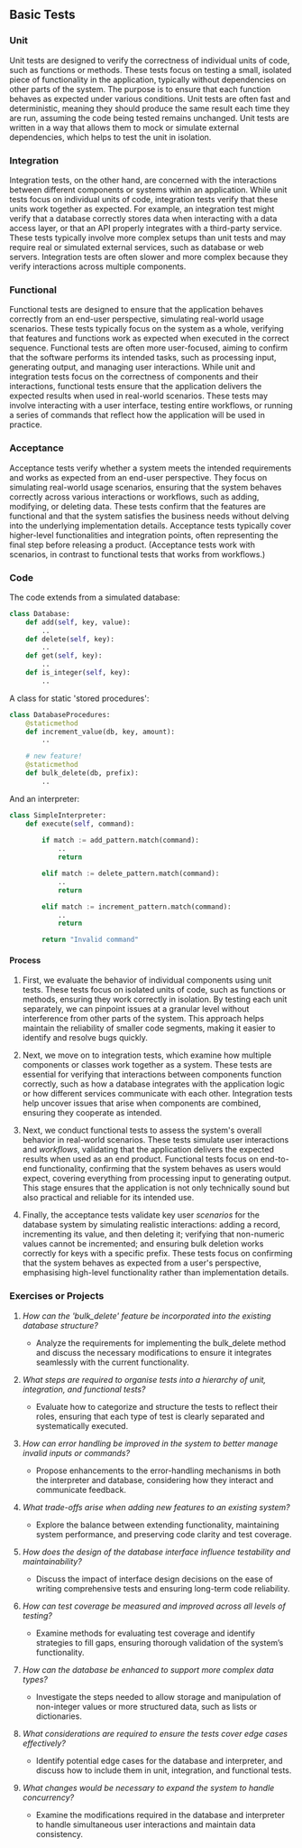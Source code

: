 ## Basic Tests

### Unit

Unit tests are designed to verify the correctness of individual units of code, such as
functions or methods. These tests focus on testing a small, isolated piece of functionality
in the application, typically without dependencies on other parts of the system. The purpose
is to ensure that each function behaves as expected under various conditions. Unit tests
are often fast and deterministic, meaning they should produce the same result each time
they are run, assuming the code being tested remains unchanged. Unit tests are written in
a way that allows them to mock or simulate external dependencies, which helps to test the
unit in isolation.

### Integration

Integration tests, on the other hand, are concerned with the interactions between different
components or systems within an application. While unit tests focus on individual units of code,
integration tests verify that these units work together as expected. For example, an integration
test might verify that a database correctly stores data when interacting with a data access layer,
or that an API properly integrates with a third-party service. These tests typically involve more
complex setups than unit tests and may require real or simulated external services, such as database
or web servers. Integration tests are often slower and more complex because they verify interactions
across multiple components.

### Functional

Functional tests are designed to ensure that the application behaves correctly from an end-user
perspective, simulating real-world usage scenarios. These tests typically focus on the system as
a whole, verifying that features and functions work as expected when executed in the correct sequence.
Functional tests are often more user-focused, aiming to confirm that the software performs its
intended tasks, such as processing input, generating output, and managing user interactions.
While unit and integration tests focus on the correctness of components and their interactions,
functional tests ensure that the application delivers the expected results when used in real-world
scenarios. These tests may involve interacting with a user interface, testing entire workflows,
or running a series of commands that reflect how the application will be used in practice.

### Acceptance

Acceptance tests verify whether a system meets the intended requirements and works as expected
from an end-user perspective. They focus on simulating real-world usage scenarios, ensuring that
the system behaves correctly across various interactions or workflows, such as adding, modifying,
or deleting data. These tests confirm that the features are functional and that the system satisfies
the business needs without delving into the underlying implementation details. Acceptance tests
typically cover higher-level functionalities and integration points, often representing the final
step before releasing a product. (Acceptance tests work with scenarios, in contrast to functional
tests that works from workflows.)

### Code

The code extends from a simulated database:

```python
class Database:
    def add(self, key, value):
        ..
    def delete(self, key):
        ..
    def get(self, key):
        ..
    def is_integer(self, key):
        ..
```

A class for static 'stored procedures':

```python
class DatabaseProcedures:
    @staticmethod
    def increment_value(db, key, amount):
        ..

    # new feature!
    @staticmethod
    def bulk_delete(db, prefix):
        ..
```


And an interpreter:

```python
class SimpleInterpreter:
    def execute(self, command):
        
        if match := add_pattern.match(command):
            ..
            return

        elif match := delete_pattern.match(command):
            ..
            return

        elif match := increment_pattern.match(command):
            ..
            return

        return "Invalid command"
```

#### Process

1. First, we evaluate the behavior of individual components using unit tests. These tests focus
on isolated units of code, such as functions or methods, ensuring they work correctly in
isolation. By testing each unit separately, we can pinpoint issues at a granular level without
interference from other parts of the system. This approach helps maintain the reliability of
smaller code segments, making it easier to identify and resolve bugs quickly.

2. Next, we move on to integration tests, which examine how multiple components or classes work
together as a system. These tests are essential for verifying that interactions between components
function correctly, such as how a database integrates with the application logic or how different
services communicate with each other. Integration tests help uncover issues that arise when components
are combined, ensuring they cooperate as intended.

3. Next, we conduct functional tests to assess the system's overall behavior in real-world
scenarios. These tests simulate user interactions and *workflows*, validating that the application
delivers the expected results when used as an end product. Functional tests focus on end-to-end
functionality, confirming that the system behaves as users would expect, covering everything from
processing input to generating output. This stage ensures that the application is not only
technically sound but also practical and reliable for its intended use.

4. Finally, the acceptance tests validate key user *scenarios* for the database system by simulating
realistic interactions: adding a record, incrementing its value, and then deleting it; verifying
that non-numeric values cannot be incremented; and ensuring bulk deletion works correctly for
keys with a specific prefix. These tests focus on confirming that the system behaves as expected
from a user's perspective, emphasising high-level functionality rather than implementation details.

### Exercises or Projects

1. *How can the 'bulk_delete' feature be incorporated into the existing database structure?*
    - Analyze the requirements for implementing the bulk_delete method and discuss the necessary modifications to ensure it integrates seamlessly with the current functionality.

2. *What steps are required to organise tests into a hierarchy of unit, integration, and functional tests?*
	- Evaluate how to categorize and structure the tests to reflect their roles, ensuring that each type of test is clearly separated and systematically executed.

3. *How can error handling be improved in the system to better manage invalid inputs or commands?*
    - Propose enhancements to the error-handling mechanisms in both the interpreter and database, considering how they interact and communicate feedback.

4. *What trade-offs arise when adding new features to an existing system?*
	- Explore the balance between extending functionality, maintaining system performance, and preserving code clarity and test coverage.

5. *How does the design of the database interface influence testability and maintainability?*
	- Discuss the impact of interface design decisions on the ease of writing comprehensive tests and ensuring long-term code reliability.

6. *How can test coverage be measured and improved across all levels of testing?*
	- Examine methods for evaluating test coverage and identify strategies to fill gaps, ensuring thorough validation of the system’s functionality.

7. *How can the database be enhanced to support more complex data types?*
    - Investigate the steps needed to allow storage and manipulation of non-integer values or more structured data, such as lists or dictionaries.

8. *What considerations are required to ensure the tests cover edge cases effectively?*
    - Identify potential edge cases for the database and interpreter, and discuss how to include them in unit, integration, and functional tests.

9. *What changes would be necessary to expand the system to handle concurrency?*
	- Examine the modifications required in the database and interpreter to handle simultaneous user interactions and maintain data consistency.

